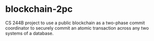 # blockchain-2pc
CS 244B project to use a public blockchain as a two-phase commit coordinator to securely commit an atomic transaction across any two systems of a database.
